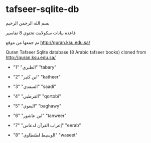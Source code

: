 # tafseer-sqlite-db
بسم الله الرحمن الرحيم

قاعدة بيانات سكولايت تحتوي 8 تفاسير

تم جمعها من موقع http://quran.ksu.edu.sa/

Quran Tafseer Sqlite database (8 Arabic tafseer books) cloned from http://quran.ksu.edu.sa/

* "1"	"الطبري"	"tabary"

* "2"	"ابن كثير"	"katheer"

* "3"	"السعدي"	"saadi"

* "4"	"القرطبي"	"qortobi"

* "5"	"البغوي"	"baghawy"

* "6"	"ابن عاشور"	"tanweer"

* "7"	"إعراب القرآن لدعاس"	"eerab"

* "8"	"الوسيط لطنطاوي"	"waseet"

